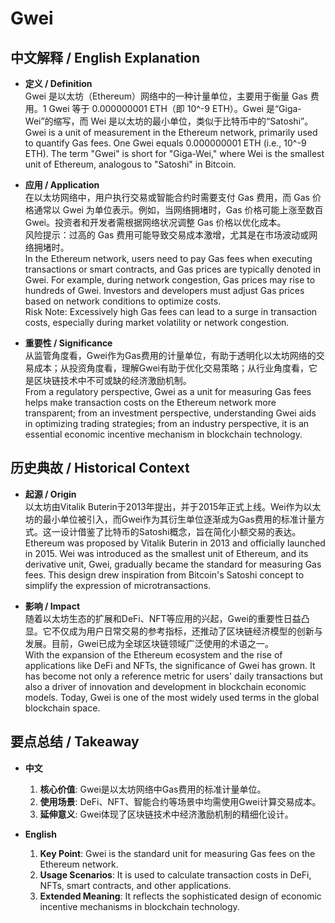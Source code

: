 # Gwei

## 中文解释 / English Explanation

* **定义 / Definition**  
  Gwei 是以太坊（Ethereum）网络中的一种计量单位，主要用于衡量 Gas 费用。1 Gwei 等于 0.000000001 ETH（即 10^-9 ETH）。Gwei 是“Giga-Wei”的缩写，而 Wei 是以太坊的最小单位，类似于比特币中的“Satoshi”。  
  Gwei is a unit of measurement in the Ethereum network, primarily used to quantify Gas fees. One Gwei equals 0.000000001 ETH (i.e., 10^-9 ETH). The term "Gwei" is short for "Giga-Wei," where Wei is the smallest unit of Ethereum, analogous to "Satoshi" in Bitcoin.

* **应用 / Application**  
  在以太坊网络中，用户执行交易或智能合约时需要支付 Gas 费用，而 Gas 价格通常以 Gwei 为单位表示。例如，当网络拥堵时，Gas 价格可能上涨至数百 Gwei。投资者和开发者需根据网络状况调整 Gas 价格以优化成本。  
  风险提示：过高的 Gas 费用可能导致交易成本激增，尤其是在市场波动或网络拥堵时。  
  In the Ethereum network, users need to pay Gas fees when executing transactions or smart contracts, and Gas prices are typically denoted in Gwei. For example, during network congestion, Gas prices may rise to hundreds of Gwei. Investors and developers must adjust Gas prices based on network conditions to optimize costs.  
 Risk Note: Excessively high Gas fees can lead to a surge in transaction costs, especially during market volatility or network congestion.

* **重要性 / Significance**  
  从监管角度看，Gwei作为Gas费用的计量单位，有助于透明化以太坊网络的交易成本；从投资角度看，理解Gwei有助于优化交易策略；从行业角度看，它是区块链技术中不可或缺的经济激励机制。  
 From a regulatory perspective, Gwei as a unit for measuring Gas fees helps make transaction costs on the Ethereum network more transparent; from an investment perspective, understanding Gwei aids in optimizing trading strategies; from an industry perspective, it is an essential economic incentive mechanism in blockchain technology.

## 历史典故 / Historical Context

* **起源 / Origin**  
  以太坊由Vitalik Buterin于2013年提出，并于2015年正式上线。Wei作为以太坊的最小单位被引入，而Gwei作为其衍生单位逐渐成为Gas费用的标准计量方式。这一设计借鉴了比特币的Satoshi概念，旨在简化小额交易的表达。  
 Ethereum was proposed by Vitalik Buterin in 2013 and officially launched in 2015. Wei was introduced as the smallest unit of Ethereum, and its derivative unit, Gwei, gradually became the standard for measuring Gas fees. This design drew inspiration from Bitcoin's Satoshi concept to simplify the expression of microtransactions.

* **影响 / Impact**  
  随着以太坊生态的扩展和DeFi、NFT等应用的兴起，Gwei的重要性日益凸显。它不仅成为用户日常交易的参考指标，还推动了区块链经济模型的创新与发展。目前，Gwei已成为全球区块链领域广泛使用的术语之一。  
 With the expansion of the Ethereum ecosystem and the rise of applications like DeFi and NFTs, the significance of Gwei has grown. It has become not only a reference metric for users' daily transactions but also a driver of innovation and development in blockchain economic models. Today, Gwei is one of the most widely used terms in the global blockchain space.

## 要点总结 / Takeaway

* **中文**  
  1. **核心价值**: Gwei是以太坊网络中Gas费用的标准计量单位。
  2. **使用场景**: DeFi、NFT、智能合约等场景中均需使用Gwei计算交易成本。
  3. **延伸意义**: Gwei体现了区块链技术中经济激励机制的精细化设计。

* **English**  
  1. **Key Point**: Gwei is the standard unit for measuring Gas fees on the Ethereum network.
  2. **Usage Scenarios**: It is used to calculate transaction costs in DeFi, NFTs, smart contracts, and other applications.
  3. **Extended Meaning**: It reflects the sophisticated design of economic incentive mechanisms in blockchain technology.